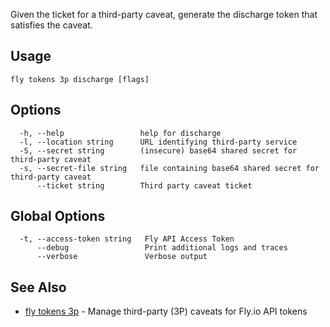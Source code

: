 Given the ticket for a third-party caveat, generate the discharge token
that satisfies the caveat.

## Usage
~~~
fly tokens 3p discharge [flags]
~~~

## Options

~~~
  -h, --help                 help for discharge
  -l, --location string      URL identifying third-party service
  -S, --secret string        (insecure) base64 shared secret for third-party caveat
  -s, --secret-file string   file containing base64 shared secret for third-party caveat
      --ticket string        Third party caveat ticket
~~~

## Global Options

~~~
  -t, --access-token string   Fly API Access Token
      --debug                 Print additional logs and traces
      --verbose               Verbose output
~~~

## See Also

* [fly tokens 3p](/docs/flyctl/tokens-3p/)	 - Manage third-party (3P) caveats for Fly.io API tokens

